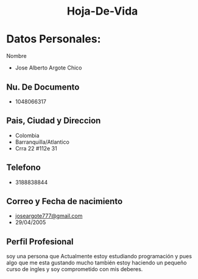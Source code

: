 # <center>Hoja-De-Vida</center>

# Datos Personales: 

Nombre


 - Jose Alberto Argote Chico


## Nu. De Documento

 - 1048066317

## Pais, Ciudad y Direccion 

 - Colombia 
 - Barranquilla/Atlantico  
 - Crra 22 #112e 31

## Telefono

 - 3188838844


## Correo y Fecha de nacimiento
 
 - joseargote777@gmail.com
 - 29/04/2005

## Perfil Profesional 

soy una persona que Actualmente estoy estudiando programación y pues algo que me esta gustando mucho también estoy haciendo un pequeño curso de ingles y soy comprometido con mis deberes.
